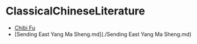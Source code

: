 # ClassicalChineseLiterature

- [Chibi Fu](./Chibi%20Fu.md)
- [Sending East Yang Ma Sheng.md](./Sending East Yang Ma Sheng.md)

